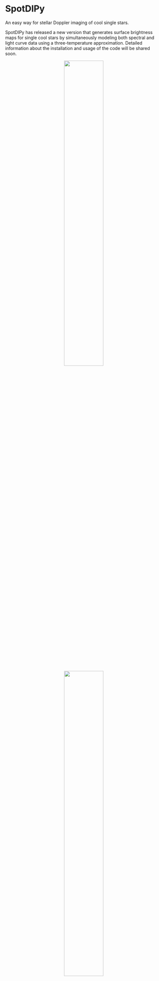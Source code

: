 # SpotDIPy
An easy way for stellar Doppler imaging of cool single stars.

SpotDIPy has released a new version that generates surface brightness maps for single cool stars by simultaneously modeling both spectral and light curve data using a three-temperature approximation. Detailed information about the installation and usage of the code will be shared soon.

<p align="center">
<img src="https://github.com/EnginBahar/SpotDIPy/assets/122885382/b7701307-0c5b-4761-8b54-2a1b94c17228" width=50% height=50%>
<img src="https://github.com/EnginBahar/SpotDIPy/assets/122885382/2365a668-40bc-403d-aef6-f5eed17c8c4a" width=50% height=50%>
<img src="https://github.com/EnginBahar/SpotDIPy/assets/122885382/b47c05ae-1f48-4ebe-9cee-c78fc8509156" width=50% height=50%>
<img src="https://github.com/EnginBahar/SpotDIPy/assets/122885382/c5255fb6-126b-4b20-973b-9dcfdae615ab" width=50% height=50%>
<img src="https://github.com/EnginBahar/SpotDIPy/assets/122885382/bf52cef5-3ee0-4401-bc72-ac829b076195" width=50% height=50%>
<img src="https://github.com/EnginBahar/SpotDIPy/assets/122885382/87901edb-2892-4e78-b043-4d9d8d9d5145" width=50% height=50%>
<img src="https://github.com/EnginBahar/SpotDIPy/assets/122885382/cf50ca96-0a0e-46bc-82e7-6c084f114fc6" width=50% height=50%>
</p>
